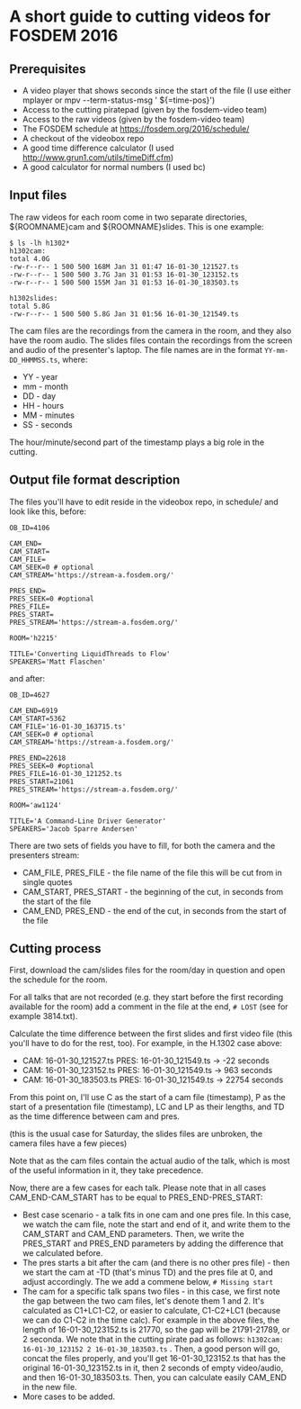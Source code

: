 A short guide to cutting videos for FOSDEM 2016
===============================================

Prerequisites
-------------

* A video player that shows seconds since the start of the file (I use either mplayer or mpv --term-status-msg '  ${=time-pos}')
* Access to the cutting piratepad (given by the fosdem-video team)
* Access to the raw videos (given by the fosdem-video team)
* The FOSDEM schedule at https://fosdem.org/2016/schedule/
* A checkout of the videobox repo
* A good time difference calculator (I used http://www.grun1.com/utils/timeDiff.cfm)
* A good calculator for normal numbers (I used bc)


Input files
-----------

The raw videos for each room come in two separate directories, ${ROOMNAME}cam and ${ROOMNAME}slides. This is one example:

```
$ ls -lh h1302*
h1302cam:
total 4.0G
-rw-r--r-- 1 500 500 168M Jan 31 01:47 16-01-30_121527.ts
-rw-r--r-- 1 500 500 3.7G Jan 31 01:53 16-01-30_123152.ts
-rw-r--r-- 1 500 500 155M Jan 31 01:53 16-01-30_183503.ts

h1302slides:
total 5.8G
-rw-r--r-- 1 500 500 5.8G Jan 31 01:56 16-01-30_121549.ts
```

The cam files are the recordings from the camera in the room, and they also have the room audio. The slides files contain the recordings from the screen and audio of the presenter's laptop. The file names are in the format `YY-mm-DD_HHMMSS.ts`, where:
* YY - year
* mm - month
* DD - day
* HH - hours
* MM - minutes
* SS - seconds

The hour/minute/second part of the timestamp plays a big role in the cutting.

Output file format description
------------------------------

The files you'll have to edit reside in the videobox repo, in schedule/ and look like this, before:

```
OB_ID=4106

CAM_END=
CAM_START=
CAM_FILE=
CAM_SEEK=0 # optional
CAM_STREAM='https://stream-a.fosdem.org/'

PRES_END=
PRES_SEEK=0 #optional
PRES_FILE=
PRES_START=
PRES_STREAM='https://stream-a.fosdem.org/'

ROOM='h2215'

TITLE='Converting LiquidThreads to Flow'
SPEAKERS='Matt Flaschen'
```

and after:

```
OB_ID=4627

CAM_END=6919
CAM_START=5362
CAM_FILE='16-01-30_163715.ts'
CAM_SEEK=0 # optional
CAM_STREAM='https://stream-a.fosdem.org/'

PRES_END=22618
PRES_SEEK=0 #optional
PRES_FILE=16-01-30_121252.ts
PRES_START=21061
PRES_STREAM='https://stream-a.fosdem.org/'

ROOM='aw1124'

TITLE='A Command-Line Driver Generator'
SPEAKERS='Jacob Sparre Andersen'
```

There are two sets of fields you have to fill, for both the camera and the presenters stream:
* CAM_FILE, PRES_FILE - the file name of the file this will be cut from in single quotes
* CAM_START, PRES_START - the beginning of the cut, in seconds from the start of the file
* CAM_END, PRES_END - the end of the cut, in seconds from the start of the file

Cutting process
---------------

First, download the cam/slides files for the room/day in question and open the schedule for the room.

For all talks that are not recorded (e.g. they start before the first recording available for the room) add a comment in the file at the end, `# LOST` (see for example 3814.txt).

Calculate the time difference between the first slides and first video file (this you'll have to do for the rest, too). For example, in the H.1302 case above:
* CAM: 16-01-30_121527.ts PRES: 16-01-30_121549.ts -> -22 seconds
* CAM: 16-01-30_123152.ts PRES: 16-01-30_121549.ts -> 963 seconds
* CAM: 16-01-30_183503.ts PRES: 16-01-30_121549.ts -> 22754 seconds

From this point on, I'll use C as the start of a cam file (timestamp), P as the start of a presentation file (timestamp), LC and LP as their lengths, and TD as the time difference between cam and pres.

(this is the usual case for Saturday, the slides files are unbroken, the camera files have a few pieces)

Note that as the cam files contain the actual audio of the talk, which is most of the useful information in it, they take precedence.

Now, there are a few cases for each talk. Please note that in all cases CAM_END-CAM_START has to be equal to PRES_END-PRES_START:

* Best case scenario - a talk fits in one cam and one pres file. In this case, we watch the cam file, note the start and end of it, and write them to the CAM_START and CAM_END parameters. Then, we write the PRES_START and PRES_END parameters by adding the difference that we calculated before.
* The pres starts a bit after the cam (and there is no other pres file) - then we start the cam at -TD (that's minus TD) and the pres file at 0, and adjust accordingly. The we add a commene below, `# Missing start`
* The cam for a specific talk spans two files - in this case, we first note the gap between the two cam files, let's denote them 1 and 2. It's calculated as C1+LC1-C2, or easier to calculate, C1-C2+LC1 (because we can do C1-C2 in the time calc). For example in the above files, the length of 16-01-30_123152.ts is 21770, so the gap will be 21791-21789, or 2 seconda. We note that in the cutting pirate pad as follows: `h1302cam: 16-01-30_123152 2 16-01-30_183503.ts` . Then, a good person will go, concat the files properly, and you'll get 16-01-30_123152.ts that has the original 16-01-30_123152.ts in it, then 2 seconds of empty video/audio, and then 16-01-30_183503.ts. Then, you can calculate easily CAM_END in the new file.
* More cases to be added.


